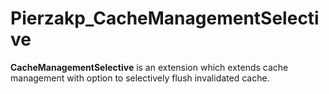 # Pierzakp_CacheManagementSelective

**CacheManagementSelective** is an extension which extends cache management with option to selectively flush invalidated cache.
